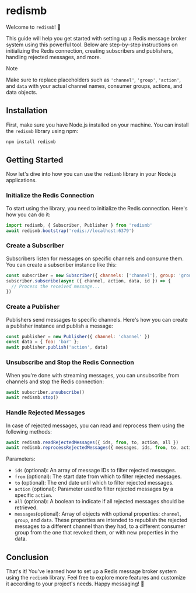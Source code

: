 # redismb

Welcome to `redismb`! 🚀

This guide will help you get started with setting up a Redis message broker system using this powerful tool. Below are step-by-step instructions on initializing the Redis connection, creating subscribers and publishers, handling rejected messages, and more.

> [!NOTE]
> Make sure to replace placeholders such as `'channel'`, `'group'`, `'action'`, and `data` with your actual channel names, consumer groups, actions, and data objects.

## Installation

First, make sure you have Node.js installed on your machine. You can install the `redismb` library using npm:

```bash
npm install redismb
```

## Getting Started

Now let's dive into how you can use the `redismb` library in your Node.js applications.

### Initialize the Redis Connection

To start using the library, you need to initialize the Redis connection. Here's how you can do it:

```javascript
import redismb, { Subscriber, Publisher } from 'redismb'
await redismb.bootstrap('redis://localhost:6379')
```

### Create a Subscriber

Subscribers listen for messages on specific channels and consume them. You can create a subscriber instance like this:

```javascript
const subscriber = new Subscriber({ channels: ['channel'], group: 'group' })
subscriber.subscribe(async ({ channel, action, data, id }) => {
  // Process the received message...
})
```

### Create a Publisher

Publishers send messages to specific channels. Here's how you can create a publisher instance and publish a message:

```javascript
const publisher = new Publisher({ channel: 'channel' })
const data = { foo: 'bar' };
await publisher.publish('action', data)
```

### Unsubscribe and Stop the Redis Connection

When you're done with streaming messages, you can unsubscribe from channels and stop the Redis connection:

```javascript
await subscriber.unsubscribe()
await redismb.stop()
```

### Handle Rejected Messages

In case of rejected messages, you can read and reprocess them using the following methods:

```javascript
await redismb.readRejectedMessages({ ids, from, to, action, all })
await redismb.reprocessRejectedMessages({ messages, ids, from, to, action, all })
```

Parameters:

- `ids` (optional): An array of message IDs to filter rejected messages.
- `from` (optional): The start date from which to filter rejected messages.
- `to` (optional): The end date until which to filter rejected messages.
- `action` (optional): Parameter used to filter rejected messages by a specific `action`.
- `all` (optional): A boolean to indicate if all rejected messages should be retrieved.
- `messages`(optional): Array of objects with optional properties: `channel`, `group`, and `data`. These properties are intended to republish the rejected messages to a different channel than they had, to a different consumer group from the one that revoked them, or with new properties in the data.

## Conclusion

That's it! You've learned how to set up a Redis message broker system using the `redismb` library. Feel free to explore more features and customize it according to your project's needs. Happy messaging! 📨
